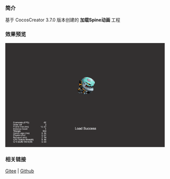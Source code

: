 ### 简介
基于 CocosCreator 3.7.0 版本创建的 **加载Spine动画** 工程

### 效果预览
![image](../../../gif/202203/2022030221.gif)

### 相关链接
[Gitee](https://gitee.com/mirrors_cocos-creator/test-cases-3d/tree/v3.0/assets/cases/spine) | [Github](https://github.com/cocos-creator/test-cases-3d/tree/v3.0/assets/cases/spine)